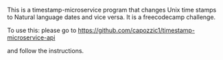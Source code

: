 This is a timestamp-microservice program that changes Unix time stamps to Natural language dates and vice versa. It is a freecodecamp challenge.

To use this: please go to https://github.com/capozzic1/timestamp-microservice-api

and follow the instructions. 
